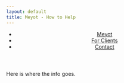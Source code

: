 ```yaml
---
layout: default
title: Meyot - How to Help
---
```


<header>

- [Meyot](index.html)
- [For Clients](clients.html)
- [Contact](contact.html)

</header>

<section>

Here is where the info goes.

</section>


